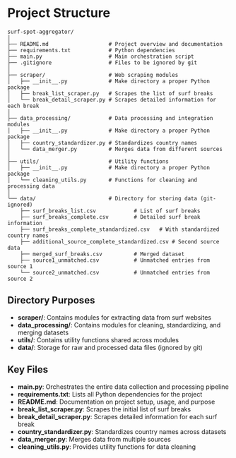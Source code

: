 # Project Structure

```
surf-spot-aggregator/
│
├── README.md                   # Project overview and documentation
├── requirements.txt            # Python dependencies
├── main.py                     # Main orchestration script
├── .gitignore                  # Files to be ignored by git
│
├── scraper/                    # Web scraping modules
│   ├── __init__.py             # Make directory a proper Python package
│   ├── break_list_scraper.py   # Scrapes the list of surf breaks
│   └── break_detail_scraper.py # Scrapes detailed information for each break
│
├── data_processing/            # Data processing and integration modules
│   ├── __init__.py             # Make directory a proper Python package
│   ├── country_standardizer.py # Standardizes country names
│   └── data_merger.py          # Merges data from different sources
│
├── utils/                      # Utility functions
│   ├── __init__.py             # Make directory a proper Python package
│   └── cleaning_utils.py       # Functions for cleaning and processing data
│
└── data/                       # Directory for storing data (git-ignored)
    ├── surf_breaks_list.csv            # List of surf breaks
    ├── surf_breaks_complete.csv        # Detailed surf break information
    ├── surf_breaks_complete_standardized.csv   # With standardized country names
    ├── additional_source_complete_standardized.csv # Second source data
    ├── merged_surf_breaks.csv          # Merged dataset
    ├── source1_unmatched.csv           # Unmatched entries from source 1
    └── source2_unmatched.csv           # Unmatched entries from source 2
```

## Directory Purposes

- **scraper/**: Contains modules for extracting data from surf websites
- **data_processing/**: Contains modules for cleaning, standardizing, and merging datasets
- **utils/**: Contains utility functions shared across modules
- **data/**: Storage for raw and processed data files (ignored by git)

## Key Files

- **main.py**: Orchestrates the entire data collection and processing pipeline
- **requirements.txt**: Lists all Python dependencies for the project
- **README.md**: Documentation on project setup, usage, and purpose
- **break_list_scraper.py**: Scrapes the initial list of surf breaks
- **break_detail_scraper.py**: Scrapes detailed information for each surf break
- **country_standardizer.py**: Standardizes country names across datasets
- **data_merger.py**: Merges data from multiple sources
- **cleaning_utils.py**: Provides utility functions for data cleaning
